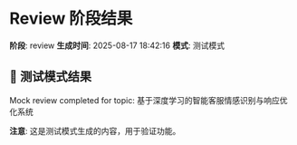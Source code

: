 # Review 阶段结果

**阶段**: review
**生成时间**: 2025-08-17 18:42:16
**模式**: 测试模式

## 📝 测试模式结果

Mock review completed for topic: 基于深度学习的智能客服情感识别与响应优化系统

**注意**: 这是测试模式生成的内容，用于验证功能。
